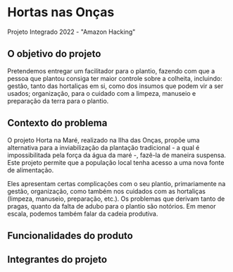# Hortas nas Onças
Projeto Integrado 2022 - "Amazon Hacking"

## O objetivo do projeto
Pretendemos entregar um facilitador para o plantio, fazendo com que a pessoa que plantou consiga ter maior controle sobre a colheita, incluindo: gestão, tanto das hortaliças em si, como dos insumos que podem vir a ser usados; organização, para o cuidado com a limpeza, manuseio e preparação da terra para o plantio.

## Contexto do problema
O projeto Horta na Maré, realizado na Ilha das Onças, propõe uma alternativa para a inviabilização da plantação tradicional - a qual é impossibilitada pela força da água da maré -, fazê-la de maneira suspensa. Este projeto permite que a população local tenha acesso a uma nova fonte de alimentação.

Eles apresentam certas complicações com o seu plantio, primariamente na gestão, organização, como também nos cuidados com as hortaliças (limpeza, manuseio, preparação, etc.). Os problemas que derivam tanto de pragas, quanto da falta de adubo para o plantio são notórios. Em menor escala, podemos também falar da cadeia produtiva.

## Funcionalidades do produto


## Integrantes do projeto
